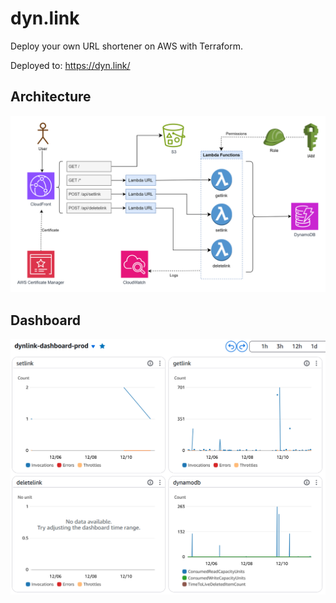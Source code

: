 # dyn.link

Deploy your own URL shortener on AWS with Terraform.

Deployed to: https://dyn.link/

## Architecture

![Architecture](docs/dynlink-architecture.svg)

## Dashboard

![Dashboard](docs/dashboard.png)
